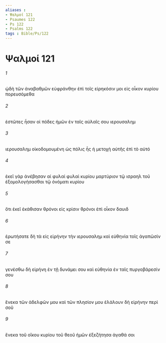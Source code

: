 ```yaml
---
aliases : 
- Ψαλμοί 121
- Psaumes 122
- Ps 122
- Psalms 122
tags : Bible/Ps/122
---
```


# Ψαλμοί 121

###### 1
ᾠδὴ τῶν ἀναβαθμῶν εὐφράνθην ἐπὶ τοῖς εἰρηκόσιν μοι εἰς οἶκον κυρίου πορευσόμεθα
###### 2
ἑστῶτες ἦσαν οἱ πόδες ἡμῶν ἐν ταῖς αὐλαῖς σου ιερουσαλημ
###### 3
ιερουσαλημ οἰκοδομουμένη ὡς πόλις ἧς ἡ μετοχὴ αὐτῆς ἐπὶ τὸ αὐτό
###### 4
ἐκεῖ γὰρ ἀνέβησαν αἱ φυλαί φυλαὶ κυρίου μαρτύριον τῷ ισραηλ τοῦ ἐξομολογήσασθαι τῷ ὀνόματι κυρίου
###### 5
ὅτι ἐκεῖ ἐκάθισαν θρόνοι εἰς κρίσιν θρόνοι ἐπὶ οἶκον δαυιδ
###### 6
ἐρωτήσατε δὴ τὰ εἰς εἰρήνην τὴν ιερουσαλημ καὶ εὐθηνία τοῖς ἀγαπῶσίν σε
###### 7
γενέσθω δὴ εἰρήνη ἐν τῇ δυνάμει σου καὶ εὐθηνία ἐν ταῖς πυργοβάρεσίν σου
###### 8
ἕνεκα τῶν ἀδελφῶν μου καὶ τῶν πλησίον μου ἐλάλουν δὴ εἰρήνην περὶ σοῦ
###### 9
ἕνεκα τοῦ οἴκου κυρίου τοῦ θεοῦ ἡμῶν ἐξεζήτησα ἀγαθά σοι
